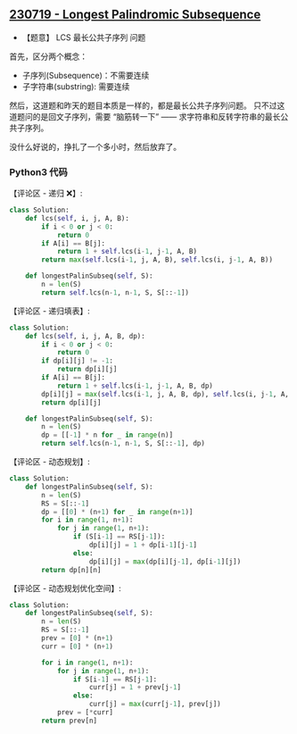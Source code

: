## [230719 - Longest Palindromic Subsequence](https://practice.geeksforgeeks.org/problems/longest-palindromic-subsequence-1612327878/1)

- 【题意】 LCS 最长公共子序列 问题

首先，区分两个概念：
- 子序列(Subsequence)：不需要连续
- 子字符串(substring): 需要连续

然后，这道题和昨天的题目本质是一样的，都是最长公共子序列问题。
只不过这道题问的是回文子序列，需要 “脑筋转一下” —— 求字符串和反转字符串的最长公共子序列。

没什么好说的，挣扎了一个多小时，然后放弃了。

### Python3 代码

【评论区 - 递归 ❌】:
```py
class Solution:
    def lcs(self, i, j, A, B):
        if i < 0 or j < 0:
            return 0
        if A[i] == B[j]:
            return 1 + self.lcs(i-1, j-1, A, B)
        return max(self.lcs(i-1, j, A, B), self.lcs(i, j-1, A, B))

    def longestPalinSubseq(self, S):
	    n = len(S)
	    return self.lcs(n-1, n-1, S, S[::-1])
```

【评论区 - 递归填表】:
```py
class Solution:
    def lcs(self, i, j, A, B, dp):
        if i < 0 or j < 0:
            return 0
        if dp[i][j] != -1:
            return dp[i][j]
        if A[i] == B[j]:
            return 1 + self.lcs(i-1, j-1, A, B, dp)
        dp[i][j] = max(self.lcs(i-1, j, A, B, dp), self.lcs(i, j-1, A, B, dp))
        return dp[i][j]

    def longestPalinSubseq(self, S):
	    n = len(S)
	    dp = [[-1] * n for _ in range(n)]
	    return self.lcs(n-1, n-1, S, S[::-1], dp)
```

【评论区 - 动态规划】:
```py
class Solution:
    def longestPalinSubseq(self, S):
	    n = len(S)
	    RS = S[::-1]
	    dp = [[0] * (n+1) for _ in range(n+1)]
	    for i in range(1, n+1):
	        for j in range(1, n+1):
	            if (S[i-1] == RS[j-1]):
	                dp[i][j] = 1 + dp[i-1][j-1]
                else:
                    dp[i][j] = max(dp[i][j-1], dp[i-1][j])
	    return dp[n][n]
```

【评论区 - 动态规划优化空间】:
```py
class Solution:
    def longestPalinSubseq(self, S):
	    n = len(S)
	    RS = S[::-1]
	    prev = [0] * (n+1)
	    curr = [0] * (n+1)

	    for i in range(1, n+1):
	        for j in range(1, n+1):
	            if S[i-1] == RS[j-1]:
	                curr[j] = 1 + prev[j-1]
                else:
                    curr[j] = max(curr[j-1], prev[j])
            prev = [*curr]
	    return prev[n]
```
